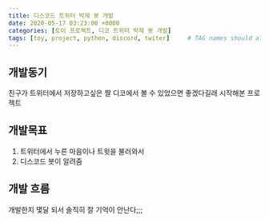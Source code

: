 ```yaml
---
title: 디스코드 트위터 박제 봇 개발
date: 2020-05-17 03:23:00 +0000
categories: [토이 프로젝트, 디코 트위터 박제 봇 개발]
tags: [toy, project, python, discord, twiter]     # TAG names should always be lowercase
---
```


## 개발동기

친구가 트위터에서 저장하고싶은 짤 디코에서 볼 수 있었으면 좋겠다길래 시작해본 프로젝트

## 개발목표

1. 트위터에서 누른 마음이나 트윗을 불러와서
2. 디스코드 봇이 알려줌

## 개발 흐름

개발한지 몇달 되서 솔직히 잘 기억이 안난다;;;